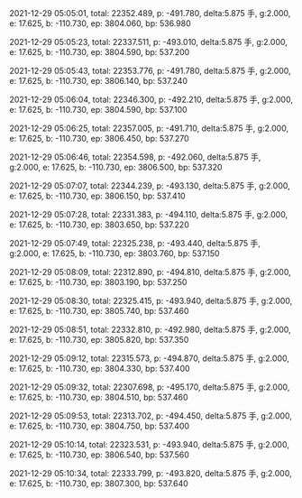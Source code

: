 2021-12-29 05:05:01, total: 22352.489, p: -491.780, delta:5.875 手, g:2.000, e: 17.625, b: -110.730, ep: 3804.060, bp: 536.980

2021-12-29 05:05:23, total: 22337.511, p: -493.010, delta:5.875 手, g:2.000, e: 17.625, b: -110.730, ep: 3804.590, bp: 537.200

2021-12-29 05:05:43, total: 22353.776, p: -491.780, delta:5.875 手, g:2.000, e: 17.625, b: -110.730, ep: 3806.140, bp: 537.240

2021-12-29 05:06:04, total: 22346.300, p: -492.210, delta:5.875 手, g:2.000, e: 17.625, b: -110.730, ep: 3804.590, bp: 537.100

2021-12-29 05:06:25, total: 22357.005, p: -491.710, delta:5.875 手, g:2.000, e: 17.625, b: -110.730, ep: 3806.450, bp: 537.270

2021-12-29 05:06:46, total: 22354.598, p: -492.060, delta:5.875 手, g:2.000, e: 17.625, b: -110.730, ep: 3806.500, bp: 537.320

2021-12-29 05:07:07, total: 22344.239, p: -493.130, delta:5.875 手, g:2.000, e: 17.625, b: -110.730, ep: 3806.150, bp: 537.410

2021-12-29 05:07:28, total: 22331.383, p: -494.110, delta:5.875 手, g:2.000, e: 17.625, b: -110.730, ep: 3803.650, bp: 537.220

2021-12-29 05:07:49, total: 22325.238, p: -493.440, delta:5.875 手, g:2.000, e: 17.625, b: -110.730, ep: 3803.760, bp: 537.150

2021-12-29 05:08:09, total: 22312.890, p: -494.810, delta:5.875 手, g:2.000, e: 17.625, b: -110.730, ep: 3803.190, bp: 537.250

2021-12-29 05:08:30, total: 22325.415, p: -493.940, delta:5.875 手, g:2.000, e: 17.625, b: -110.730, ep: 3805.740, bp: 537.460

2021-12-29 05:08:51, total: 22332.810, p: -492.980, delta:5.875 手, g:2.000, e: 17.625, b: -110.730, ep: 3805.820, bp: 537.350

2021-12-29 05:09:12, total: 22315.573, p: -494.870, delta:5.875 手, g:2.000, e: 17.625, b: -110.730, ep: 3804.330, bp: 537.400

2021-12-29 05:09:32, total: 22307.698, p: -495.170, delta:5.875 手, g:2.000, e: 17.625, b: -110.730, ep: 3804.510, bp: 537.460

2021-12-29 05:09:53, total: 22313.702, p: -494.450, delta:5.875 手, g:2.000, e: 17.625, b: -110.730, ep: 3804.750, bp: 537.400

2021-12-29 05:10:14, total: 22323.531, p: -493.940, delta:5.875 手, g:2.000, e: 17.625, b: -110.730, ep: 3806.540, bp: 537.560

2021-12-29 05:10:34, total: 22333.799, p: -493.820, delta:5.875 手, g:2.000, e: 17.625, b: -110.730, ep: 3807.300, bp: 537.640